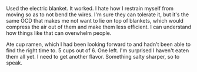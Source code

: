 Used the electric blanket. It worked. I hate how I restrain myself from moving so as to not bend the wires. I'm sure they can tolerate it, but it's the same OCD that makes me not want to lie on top of blankets, which would compress the air out of them and make them less efficient. I can understand how things like that can overwhelm people.

Ate cup ramen, which I had been looking forward to and hadn't been able to find the right time to. 5 cups out of 6. One left. I'm surprised I haven't eaten them all yet. I need to get another flavor. Something salty sharper, so to speak.
